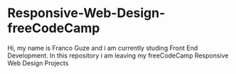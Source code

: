 ﻿# Responsive-Web-Design-freeCodeCamp
Hi, my name is Franco Guze and i am currently studing Front End Development. In this repository i am leaving my freeCodeCamp Responsive Web Design Projects
